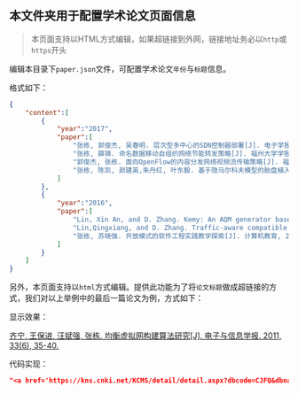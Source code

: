 ## 本文件夹用于配置学术论文页面信息

> 本页面支持以HTML方式编辑，如果超链接到外网，链接地址务必以`http`或`https`开头

编辑本目录下`paper.json`文件，可配置学术论文`年份`与`标题`信息。

格式如下：

```json
{
    "content":[
        {
            "year":"2017",
            "paper":[
                "张栋, 郭俊杰, 吴春明. 层次型多中心的SDN控制器部署[J]. 电子学报, 2017, 45(3):680-686.",
                "张栋, 薛锦. 命名数据移动自组织网络节能转发策略[J]. 福州大学学报, 2017, 45(1):63-68.",
                "郭俊杰, 张栋. 面向OpenFlow的内容分发网络视频流传输策略[J]. 福州大学学报, 2017, 45(1):58-62.",
                "张栋, 陈凯, 颜建英,朱丹红, 叶东毅. 基于隐马尔科夫模型的胎盘植入产前诊断方法[J]. 模式识别与人工智能, 2017, 30(4):353-358."
            ]
        },
        {
            "year":"2016",
            "paper":[
                "Lin, Xin An, and D. Zhang. Kemy: An AQM generator based on machine learning[C]. International Conference on Communications and NETWORKING in China IEEE, 2016:556-561.",
                "Lin,Qingxiang, and D. Zhang. Traffic-aware compatible controller deployment[C]. International Conference on Communications and NETWORKING in China IEEE, 2016:847-852.",
                "张栋, 苏晓强. 开放模式的软件工程实践教学探索[J]. 计算机教育, 2016, No.259(7):149-153."
            ]
        }
    ]
}


```

另外，本页面支持以`html`方式编辑。提供此功能为了将`论文标题`做成超链接的方式，我们对以上举例中的最后一篇论文为例，方式如下：

显示效果：

<a href='https://kns.cnki.net/KCMS/detail/detail.aspx?dbcode=CJFQ&dbname=CJFD2011&filename=DZYX201106007&uid=WEEvREdxOWJmbC9oM1NjYkZCbDdrNTBLekJqMWVVZDNwNnBVajVteWY3ZW0=$R1yZ0H6jyaa0en3RxVUd8df-oHi7XMMDo7mtKT6mSmEvTuk11l2gFA!!&v=MjczNDVMT2VadVJ0RnkzaFY3ckpJVGZTZHJHNEg5RE1xWTlGWTRSOGVYMUx1eFlTN0RoMVQzcVRyV00xRnJDVVI=' target='_blank'>齐宁, 王保进, 汪斌强, 张栋. 均衡虚拟网构建算法研究[J]. 电子与信息学报. 2011, 33(6), 35-40.</a>

代码实现：
```json
"<a href='https://kns.cnki.net/KCMS/detail/detail.aspx?dbcode=CJFQ&dbname=CJFD2011&filename=DZYX201106007&uid=WEEvREdxOWJmbC9oM1NjYkZCbDdrNTBLekJqMWVVZDNwNnBVajVteWY3ZW0=$R1yZ0H6jyaa0en3RxVUd8df-oHi7XMMDo7mtKT6mSmEvTuk11l2gFA!!&v=MjczNDVMT2VadVJ0RnkzaFY3ckpJVGZTZHJHNEg5RE1xWTlGWTRSOGVYMUx1eFlTN0RoMVQzcVRyV00xRnJDVVI=' target='_blank'>齐宁, 王保进, 汪斌强, 张栋. 均衡虚拟网构建算法研究[J]. 电子与信息学报. 2011, 33(6), 35-40.</a>"
```
